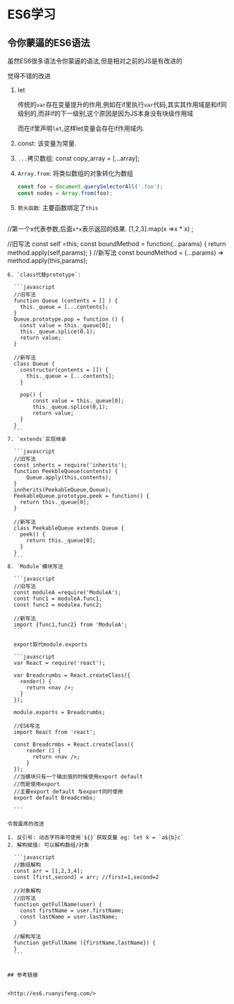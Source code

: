 # ES6学习

## 令你蒙逼的ES6语法

虽然ES6很多语法令你蒙逼的语法,但是相对之前的JS是有改进的

觉得不错的改进

1. let

    传统的`var`存在变量提升的作用,例如在if里执行`var`代码,其实其作用域是和if同级别的,而非if的下一级别,这个原因是因为JS本身没有块级作用域
    
    而在if里声明`let`,这样let变量会存在if作用域内.
2. const: 该变量为常量.
3. `...`拷贝数组: const copy_array = [...array];
4. `Array.from`: 将类似数组的对象转化为数组

    ```javascript
    const foo = document.querySelectorAll('.foo');
    const nodes = Array.from(foo);
    ```
5. `箭头函数`: 主要函数绑定了`this`

   ```javascript
  //第一个x代表参数,后面`x*x`表示返回的结果.
  [1,2,3].map(x =>x * x) ;
  
  //旧写法
  const self =this;
  const boundMethod = function(...params) {
      return method.apply(self,params);
  }
  //新写法
  const boundMethod = (...params) => method.apply(this,params);
  ```
6. `class代替prototype`: 

    ```javascript
    //旧写法
    function Queue (contents = [] ) {
      this._queue = [...contents];
    }
    Queue.prototype.pop = function () {
      const value = this._queue[0];
      this._queue.splice(0.1);
      return value; 
    }
    
    //新写法
    class Queue {
      constructor(contents = []) {
        this._queue = [...contents];
      }
      
      pop() {
          const value = this._queue[0];
          this._queue.splice(0,1);
          return value;
      }
    }
    ```
7. `extends`实现继承

    ```javascript
    //旧写法
    const inherts = require('inherits');
    function PeekbleQueue(contents) {
        Queue.apply(this,contents);
    }
    innherits(PeekableQueue,Queue);
    PeekableQueue.prototype.peek = function() {
      return this._queue[0];
    }
    
    //新写法
    class PeekableQueue extends Queue {
      peek() {
        return this._queue[0];
      }
    }
    ```
8. `Module`模块写法

    ```javascript
    //旧写法
    const moduleA =require('ModuleA');
    const func1 = moduleA.func1;
    const func2 = modulea.func2;
    
    //新写法
    import {func1,func2} from 'ModuleA';
    ```
    
    export取代module.exports
    
    ```javascript
    var React = require('react');
    
    var Breadcrumbs = React.createClass({
      render() {
        return <nav />;
      }
    });
    
    module.exports = Breadcrumbs;
    
    //ES6写法
    import React from 'react';
    
    const Breadcrmbs = React.createClass({
        render () {
          return <nav />;
        }
    });
    //当模块只有一个输出值的时候使用export default
    //而是使用export
    //主要export default 与export同时使用
    export default Breadcrmbs;
    
    ```

令我蛋疼的改进

1. 反引号: 动态字符串可使用`${}`获取变量 eg: let k = `a${b}c`
2. 解构赋值: 可以解构数组/对象

    ```javascript
    //数组解构
    const arr = [1,2,3,4];
    const [first,second] = arr; //first=1,second=2
    
    //对象解构
    //旧写法
    function getFullName(user) {
      const firstName = user.firstName;
      const lastName = user.lastName;
    }
    
    //解构写法
    function getFullName ({firstName,lastName}) {
    }
    ```


## 参考链接


<http://es6.ruanyifeng.com/>
    

